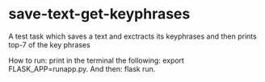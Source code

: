 # save-text-get-keyphrases
A test task which saves a text and exctracts its keyphrases and then prints top-7 of the key phrases

How to run: print in the terminal the following: export FLASK_APP=runapp.py.
And then: flask run.


